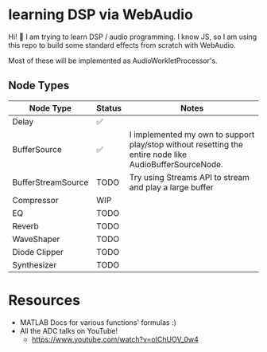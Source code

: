 # learning DSP via WebAudio

Hi! :wave: I am trying to learn DSP / audio programming. I know JS, so I am using this repo to build some standard effects from scratch with WebAudio.

Most of these will be implemented as AudioWorkletProcessor's. 

## Node Types

Node Type|Status|Notes
------|------|------
Delay|:white_check_mark:
BufferSource|:white_check_mark:|I implemented my own to support play/stop without resetting the entire node like AudioBufferSourceNode.
BufferStreamSource|TODO|Try using Streams API to stream and play a large buffer
Compressor|WIP|
EQ|TODO|
Reverb|TODO|
WaveShaper|TODO|
Diode Clipper|TODO|
Synthesizer|TODO|

# Resources

- MATLAB Docs for various functions' formulas :)
- All the ADC talks on YouTube!
  - https://www.youtube.com/watch?v=oIChUOV_0w4
